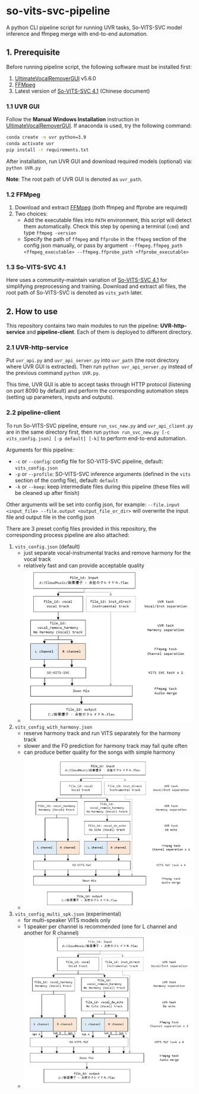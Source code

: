 # so-vits-svc-pipeline

A python CLI pipeline script for running UVR tasks, So-VITS-SVC model inference and ffmpeg merge with end-to-end automation.

## 1. Prerequisite

Before running pipeline script, the following software must be installed first:

1. [UltimateVocalRemoverGUI] v5.6.0
2. [FFMpeg]
3. Latest version of [So-VITS-SVC 4.1] (Chinese document)

### 1.1 UVR GUI

Follow the **Manual Windows Installation** instruction in [UltimateVocalRemoverGUI]. If anaconda is used, try the following command:
```cmd
conda create -n uvr python=3.9
conda activate uvr
pip install -r requirements.txt
```

After installation, run UVR GUI and download required models (optional) via: `python UVR.py`

**Note**: The root path of UVR GUI is denoted as `uvr_path`.

### 1.2 FFMpeg

1. Download and extract [FFMpeg] (both ffmpeg and ffprobe are required)
2. Two choices:
   - Add the executable files into `PATH` environment, this script will detect them automatically. Check this step by opening a terminal (`cmd`) and type `ffmpeg -version`
   - Specify the path of `ffmpeg` and `ffprobe` in the `ffmpeg` section of the config json manually, or pass by argument `--ffmpeg.ffmpeg_path <ffmpeg_executable> --ffmpeg.ffprobe_path <ffprobe_executable>`


### 1.3 So-VITS-SVC 4.1

Here uses a community-maintain variation of [So-VITS-SVC 4.1] for simplifying preprocessing and training. Download and extract all files, the root path of So-VITS-SVC is denoted as `vits_path` later.

## 2. How to use

This repository contains two main modules to run the pipeline: **UVR-http-service** and **pipeline-client**. Each of them is deployed to different directory.

### 2.1 UVR-http-service

Put `uvr_api.py` and `uvr_api_server.py` into `uvr_path` (the root directory where UVR GUI is extracted). Then run `python uvr_api_server.py` instead of the previous command `python UVR.py`.

This time, UVR GUI is able to accept tasks through HTTP protocol (listening on port 8090 by default) and perform the corresponding automation steps (setting up parameters, inputs and outputs).

### 2.2 pipeline-client

To run So-VITS-SVC pipeline, ensure `run_svc_new.py` and `uvr_api_client.py` are in the same directory first, then run `python run_svc_new.py [-c vits_config.json] [-p default] [-k]` to perform end-to-end automation.

Arguments for this pipeline:
- `-c` or `--config`: config file for SO-VITS-SVC pipeline, default: `vits_config.json`
- `-p` or `--profile`: SO-VITS-SVC inference arguments (defined in the `vits` section of the config file), default: `default`
- `-k` or `--keep`: keep intermediate files during this pipeline (these files will be cleaned up after finish)

Other arguments will be set into config json, for example: `--file.input <input_file> --file.output <output_file_or_dir>` will overwrite the input file and output file in the config json

There are 3 preset config files provided in this repository, the corresponding process pipeline are also attached:

1. `vits_config.json` (default)
   - just separate vocal-instrumental tracks and remove harmony for the vocal track
   - relatively fast and can provide acceptable quality
   - ![](images/default.png)
2. `vits_config_with_harmony.json`
   - reserve harmony track and run VITS separately for the harmony track
   - slower and the F0 prediction for harmony track may fail quite often
   - can produce better quality for the songs with simple harmony
   - ![](images/with_harmony.png)
3. `vits_config_multi_spk.json` (experimental)
   - for multi-speaker VITS models only
   - 1 speaker per channel is recommended (one for L channel and another for R channel)
   - ![](images/multi_speaker.png)


[UltimateVocalRemoverGUI]: https://github.com/Anjok07/ultimatevocalremovergui#manual-windows-installation
[So-VITS-SVC 4.1]: https://www.yuque.com/umoubuton/ueupp5/sdahi7m5m6r0ur1r
[FFMpeg]: https://ffmpeg.org/download.html
